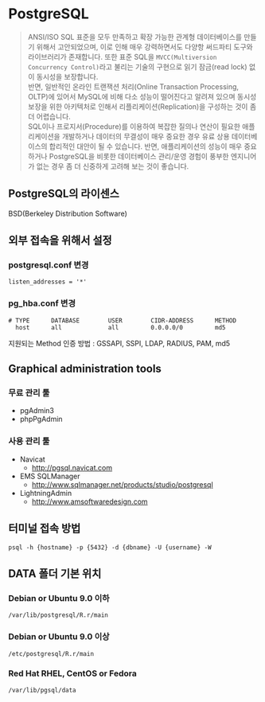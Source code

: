 # PostgreSQL
> ANSI/ISO SQL 표준을 모두 만족하고 확장 가능한 관계형 데이터베이스를 만들기 위해서 고안되었으며, 이로 인해 매우 강력하면서도 다양항 써드파티 도구와 라이브러리가 존재합니다. 또한 표준 SQL을 `MVCC(Multiversion Concurrency Control)`라고 불리는 기술의 구현으로 읽기 잠금(read lock) 없이 동시성을 보장합니다.  
> 반면, 일반적인 온라인 트랜잭션 처리(Online Transaction Processing, OLTP)에 있어서 MySQL에 비해 다소 성능이 떨어진다고 알려져 있으며 동시성 보장을 위한 아키텍처로 인해서 리플리케이션(Replication)을 구성하는 것이 좀 더 어렵습니다.  
> SQL이나 프로지서(Procedure)를 이용하여 복잡한 질의나 연산이 필요한 애플리케이션을 개발하거나 데이터의 무결성이 매우 중요한 경우 유료 상용 데이터베이스의 합리적인 대안이 될 수 있습니다. 반면, 애플리케이션의 성능이 매우 중요하거나 PostgreSQL을 비롯한 데이터베이스 관리/운영 경험이 풍부한 엔지니어가 없는 경우 좀 더 신중하게 고려해 보는 것이 좋습니다.

## PostgreSQL의 라이센스
BSD(Berkeley Distribution Software)

## 외부 접속을 위해서 설정

### postgresql.conf 변경
```
listen_addresses = '*'
```
### pg_hba.conf 변경
```
# TYPE      DATABASE        USER        CIDR-ADDRESS      METHOD
  host      all             all         0.0.0.0/0         md5
```

지원되는 Method 인증 방법 : GSSAPI, SSPI, LDAP, RADIUS, PAM, md5


## Graphical administration tools

### 무료 관리 툴
- pgAdmin3
- phpPgAdmin

### 사용 관리 툴
- Navicat
  - http://pgsql.navicat.com
- EMS SQLManager
  - http://www.sqlmanager.net/products/studio/postgresql
- LightningAdmin
  - http://www.amsoftwaredesign.com

## 터미널 접속 방법

```
psql -h {hostname} -p {5432} -d {dbname} -U {username} -W
```

## DATA 폴더 기본 위치
### Debian or Ubuntu 9.0 이하
```
/var/lib/postgresql/R.r/main
```
### Debian or Ubuntu 9.0 이상
```
/etc/postgresql/R.r/main
```

### Red Hat RHEL, CentOS or Fedora
```
/var/lib/pgsql/data
```
